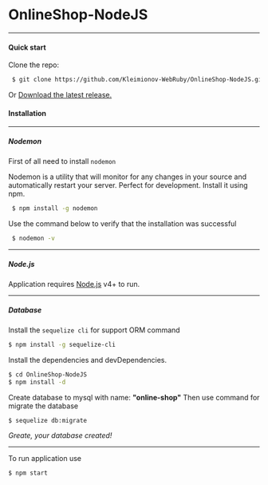 # OnlineShop-NodeJS

---

#### Quick start

Clone the repo:

```sh
 $ git clone https://github.com/Kleimionov-WebRuby/OnlineShop-NodeJS.git
```

Or [Download the latest release.](https://github.com/Kleimionov-WebRuby/OnlineShop-NodeJS/archive/master.zip)

#### Installation

---

##### Nodemon

First of all need to install `nodemon`

Nodemon is a utility that will monitor for any changes in your source and automatically restart your server. Perfect for development. Install it using npm.

```sh
 $ npm install -g nodemon
```

Use the command below to verify that the installation was successful

```sh
 $ nodemon -v
```

---

##### Node.js

Application requires [Node.js](https://nodejs.org/) v4+ to run.

---

##### Database

Install the `sequelize cli` for support ORM command

```sh
$ npm install -g sequelize-cli
```

Install the dependencies and devDependencies.

```sh
$ cd OnlineShop-NodeJS
$ npm install -d
```

Create database to mysql with name: **"online-shop"**
Then use command for migrate the database

```sh
$ sequelize db:migrate
```

_Greate, your database created!_

---

To run application use

```sh
$ npm start
```
